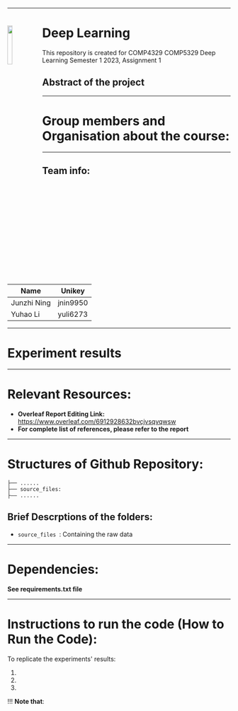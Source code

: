 
---
# <img src="https://www.sydney.edu.au/etc.clientlibs/corporate-commons/clientlibs/foundation/resources/corporate-frontend/assets/img/USydLogo.svg" width=15% align=left>  Deep Learning

This repository is created for  COMP4329 COMP5329 Deep Learning  Semester 1 2023, Assignment 1

 

## Abstract of the project


---

# Group members and Organisation about the course:

---
## Team info:

| Name        | Unikey   |
|-------------| -------- |
| Junzhi Ning | jnin9950 |
| Yuhao Li    | yuli6273 |

---
# Experiment results


---

# Relevant Resources:

- **Overleaf Report Editing Link:** https://www.overleaf.com/6912928632bvcjvsqvqwsw
- **For complete list of references, please refer to the report** 

---

# Structures of Github Repository:

```shell
├── ......
├── source_files:
├—— ......
```

## Brief Descrptions of the folders:

- `source_files `: Containing the raw data 


- ---

# Dependencies:


**See requirements.txt file** 
- ---

# Instructions to run the code (How to Run the Code):

To replicate the experiments' results:

1.  

2.  

3. 

!!! **Note that**: 
